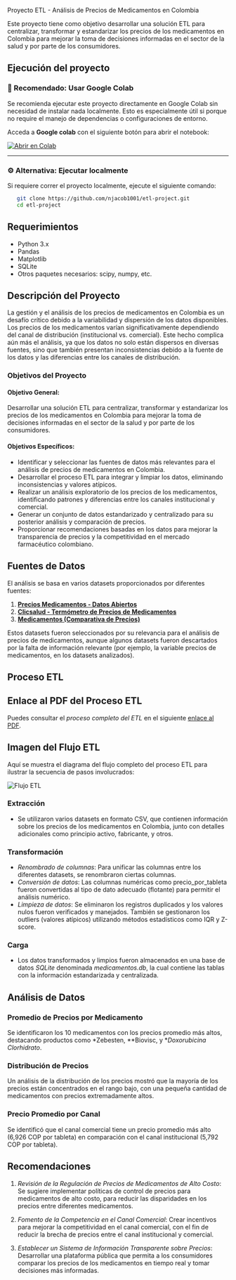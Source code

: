  Proyecto ETL - Análisis de Precios de Medicamentos en Colombia

Este proyecto tiene como objetivo desarrollar una solución ETL para centralizar, transformar y estandarizar los precios de los medicamentos en Colombia para mejorar la toma de decisiones informadas en el sector de la salud y por parte de los consumidores.

## Ejecución del proyecto

### 🔗 Recomendado: Usar Google Colab

Se recomienda ejecutar este proyecto directamente en Google Colab sin necesidad de instalar nada localmente. Esto es especialmente útil si porque no require el manejo de dependencias o configuraciones de entorno.

Acceda a **Google colab** con el siguiente botón para abrir el notebook:

[![Abrir en Colab](https://colab.research.google.com/assets/colab-badge.svg)](https://colab.research.google.com/github/njacob1001/etl-project/blob/main/notebooks/proyectoETL.ipynb)

---

### ⚙️ Alternativa: Ejecutar localmente

Si requiere correr el proyecto localmente, ejecute el siguiente comando:
```bash
   git clone https://github.com/njacob1001/etl-project.git
   cd etl-project
```

## Requerimientos

- Python 3.x
- Pandas
- Matplotlib
- SQLite
- Otros paquetes necesarios: scipy, numpy, etc.

## Descripción del Proyecto

La gestión y el análisis de los precios de medicamentos en Colombia es un desafío crítico debido a la variabilidad y dispersión de los datos disponibles. Los precios de los medicamentos varían significativamente dependiendo del canal de distribución (institucional vs. comercial). Este hecho complica aún más el análisis, ya que los datos no solo están dispersos en diversas fuentes, sino que también presentan inconsistencias debido a la fuente de los datos y las diferencias entre los canales de distribución.

### Objetivos del Proyecto

#### Objetivo General:
Desarrollar una solución ETL para centralizar, transformar y estandarizar los precios de los medicamentos en Colombia para mejorar la toma de decisiones informadas en el sector de la salud y por parte de los consumidores.

#### Objetivos Específicos:
- Identificar y seleccionar las fuentes de datos más relevantes para el análisis de precios de medicamentos en Colombia.
- Desarrollar el proceso ETL para integrar y limpiar los datos, eliminando inconsistencias y valores atípicos.
- Realizar un análisis exploratorio de los precios de los medicamentos, identificando patrones y diferencias entre los canales institucional y comercial.
- Generar un conjunto de datos estandarizado y centralizado para su posterior análisis y comparación de precios.
- Proporcionar recomendaciones basadas en los datos para mejorar la transparencia de precios y la competitividad en el mercado farmacéutico colombiano.

## Fuentes de Datos

El análisis se basa en varios datasets proporcionados por diferentes fuentes:

1. **[Precios Medicamentos - Datos Abiertos](https://www.datos.gov.co/Salud-y-Protecci-n-Social/Precios-Medicamentos/3t73-n4q9/about_data)**
2. **[Clicsalud - Termómetro de Precios de Medicamentos](https://www.datos.gov.co/Salud-y-Protecci-n-Social/Clicsalud-Term-metro-de-Precios-de-Medicamentos/n4dj-8r7k/about_data)**
3. **[Medicamentos (Comparativa de Precios)](https://www.datos.gov.co/Salud-y-Protecci-n-Social/medicamentos/ec4u-mzse/about_data)**

Estos datasets fueron seleccionados por su relevancia para el análisis de precios de medicamentos, aunque algunos datasets fueron descartados por la falta de información relevante (por ejemplo, la variable precios de medicamentos, en los datasets analizados).

## Proceso ETL

## Enlace al PDF del Proceso ETL

Puedes consultar el *proceso completo del ETL* en el siguiente [enlace al PDF](https://drive.google.com/file/d/1XDmF_xA6dVcheQ4hQEvq--4DgckCR6f5/view?usp=sharing).


## Imagen del Flujo ETL

Aquí se muestra el diagrama del flujo completo del proceso ETL para ilustrar la secuencia de pasos involucrados:

![Flujo ETL](https://github.com/user-attachments/assets/63987358-3ce7-4c1c-a56a-002bb858b7f8)



### Extracción
- Se utilizaron varios datasets en formato CSV, que contienen información sobre los precios de los medicamentos en Colombia, junto con detalles adicionales como principio activo, fabricante, y otros.

### Transformación
- *Renombrado de columnas*: Para unificar las columnas entre los diferentes datasets, se renombraron ciertas columnas.
- *Conversión de datos*: Las columnas numéricas como precio_por_tableta fueron convertidas al tipo de dato adecuado (flotante) para permitir el análisis numérico.
- *Limpieza de datos*: Se eliminaron los registros duplicados y los valores nulos fueron verificados y manejados. También se gestionaron los outliers (valores atípicos) utilizando métodos estadísticos como IQR y Z-score.

### Carga
- Los datos transformados y limpios fueron almacenados en una base de datos *SQLite* denominada *medicamentos.db*, la cual contiene las tablas con la información estandarizada y centralizada.

## Análisis de Datos

### Promedio de Precios por Medicamento
Se identificaron los 10 medicamentos con los precios promedio más altos, destacando productos como *Zebesten, **Biovisc, y **Doxorubicina Clorhidrato*.

### Distribución de Precios
Un análisis de la distribución de los precios mostró que la mayoría de los precios están concentrados en el rango bajo, con una pequeña cantidad de medicamentos con precios extremadamente altos.

### Precio Promedio por Canal
Se identificó que el canal comercial tiene un precio promedio más alto (6,926 COP por tableta) en comparación con el canal institucional (5,792 COP por tableta).

## Recomendaciones

1. *Revisión de la Regulación de Precios de Medicamentos de Alto Costo*:
   Se sugiere implementar políticas de control de precios para medicamentos de alto costo, para reducir las disparidades en los precios entre diferentes medicamentos.

2. *Fomento de la Competencia en el Canal Comercial*:
   Crear incentivos para mejorar la competitividad en el canal comercial, con el fin de reducir la brecha de precios entre el canal institucional y comercial.

3. *Establecer un Sistema de Información Transparente sobre Precios*:
   Desarrollar una plataforma pública que permita a los consumidores comparar los precios de los medicamentos en tiempo real y tomar decisiones más informadas.


